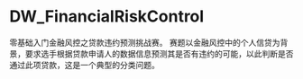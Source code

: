 # DW_FinancialRiskControl
零基础入门金融风控之贷款违约预测挑战赛。 赛题以金融风控中的个人信贷为背景，要求选手根据贷款申请人的数据信息预测其是否有违约的可能，以此判断是否通过此项贷款，这是一个典型的分类问题。
